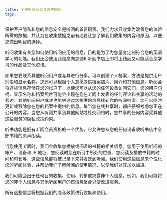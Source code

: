```yaml
---
title: 关于听阅会员与客户隐私
tags:
---
```


保护客户隐私和您的信息安全是听阅的首要职责。我们力求只收集为改善您的体验所需的数据，并认为在收集数据之前有必要让您了解我们收集的内容和原因，以便您做出明智的选择。

听阅收集有关您如何使用听阅应用的信息，目的是为了为您量身定制符合您的英语学习的功能。我们还会使用此信息向您通知听阅书店上即将上线而又可能适合您学习的作品及其他资讯。

如果您要联系其他听阅用户或与其进行分享，可以创建个人档案，方法是提供用户别名和显示名称，您还可以根据个人意愿提供档案照片、简介和其他信息。听阅会将这些信息存储在您的帐户下，以便您可以从您的任何设备访问它们。您的用户句柄、显示名称和档案照片可能会出现在您在听阅上发表的任何评论和共享的活动的旁边。其他听阅用户或许也能够通过您提供的信息找到您的听阅档案。您可以随时更新或移除您在您的档案中提供的信息。每当您在线共享时，都应仔细考虑您正在公开的内容。当您从听阅共享到其他网站或社交网络时，您共享的任何内容受其他这些服务的隐私政策约束。

听书功能是拥有听阅会员资格的一个优势，它允许您从您的任何设备收听书店中全部书籍的原声朗读。

当您使用听阅时，我们会收集您播放或阅读的书籍的相关信息。您用于使用听阅的帐户、设备和 IP 地址、您阅读时您在听阅中所处的位置、您阅读及播放书籍的时间和时长等，这些信息都将被记录下来并发送到听阅。我们使用这些信息来个性化您的听阅体验，并帮助我们了解听阅的使用情况，以便我们对其加以加进。

我们可能会出于任何目的收集、使用、转移或揭露非个人信息。例如，我们可能将您的非个人信息与其他听阅用户的该信息聚合以便改进服务。

所有这些信息将根据我们的隐私政策进行收集和使用。
